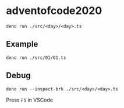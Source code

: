# adventofcode2020

```deno run ./src/<day>/<day>.ts```

## Example

```deno run ./src/01/01.ts```

## Debug

```deno run --inspect-brk ./src/<day>/<day>.ts```

Press `F5` in VSCode
